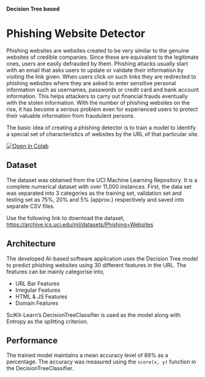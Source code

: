**Decision Tree based**
# Phishing Website Detector

Phishing websites are websites created to be very similar to the genuine websites of credible companies. Since these are equivalent to the legitimate ones, users are easily defrauded by them. Phishing attacks usually start with an email that asks users to update or validate their information by visiting the link given. When users click on such links they are redirected to phishing websites where they are asked to enter sensitive personal information such as usernames, passwords or credit card and bank account information. This helps attackers to carry out financial frauds eventually with the stolen information. With the number of phishing websites on the rise, it has become a serious problem even for experienced users to protect their valuable information from fraudulent persons.

The basic idea of creating a phishing detector is to train a model to identify a special set of characteristics of websites by the URL of that particular site.

<a href="https://colab.research.google.com/github/roshsoftco/phishing-website-detector/blob/1.1/model.ipynb" target="_blank"><img src="https://colab.research.google.com/assets/colab-badge.svg" alt="Open In Colab"/></a>

## Dataset

The dataset was obtained from the UCI Machine Learning Repository. It is a complete numerical dataset with over 11,000 instances.
First, the data set was separated into 3 categories as the training set, validation set and testing set as 75%, 20% and 5% (approx.) respectively and saved into separate CSV files.

Use the following link to download the dataset,
https://archive.ics.uci.edu/ml/datasets/Phishing+Websites

## Architecture

The developed AI-based software application uses the Decision Tree model to predict phishing websites using 30 different features in the URL.
The features can be mainly categorise into,
 * URL Bar Features
 * Irregular Features
 * HTML & JS Features
 * Domain Features
 
 SciKit-Learn’s DecisionTreeClassifier is used as the model along with Entropy as the splitting criterion.
 
 ## Performance
 
 The trained model maintains a mean accuracy level of 89% as a percentage. The accuracy was measured using the `score(x, y)` function in the DecisionTreeClassifier.
